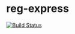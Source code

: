 # reg-express
[![Build Status](https://app.travis-ci.com/Tphohlela/reg-express.svg?branch=master)](https://app.travis-ci.com/Tphohlela/reg-express)
